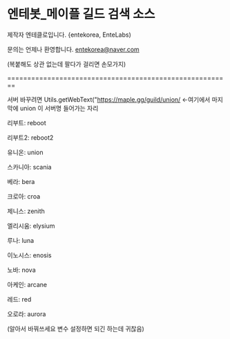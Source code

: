 # 엔테봇_메이플 길드 검색 소스


제작자 엔테클로입니다. {entekorea, EnteLabs)

문의는 언제나 환영합니다. entekorea@naver.com

(복붙해도 상관 없는데 팔다가 걸리면 손모가지)

========================================================



서버 바꾸려면 Utils.getWebText("https://maple.gg/guild/union/ <-여기에서 마지막에 union 이 서버명 들어가는 자리

리부트: reboot

리부트2: reboot2

유니온: union

스카니아: scania

베라: bera

크로아: croa

제니스: zenith

엘리시움: elysium

루나: luna

이노시스: enosis

노바: nova

아케인: arcane

레드: red

오로라: aurora


(알아서 바꿔쓰세요 변수 설정하면 되긴 하는데 귀찮음)
